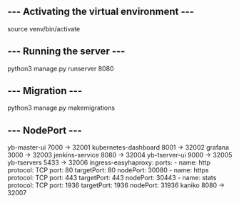## --- Activating the virtual environment --- ##

source venv/bin/activate

## --- Running the server --- ##

python3 manage.py runserver 8080

## --- Migration --- ##

python3 manage.py makemigrations

## --- NodePort --- ##

yb-master-ui 7000 -> 32001
kubernetes-dashboard 8001 -> 32002
grafana 3000 -> 32003
jenkins-service 8080 -> 32004
yb-tserver-ui 9000 -> 32005
yb-tservers 5433 -> 32006
ingress-easyhaproxy:
    ports:
    - name: http
      protocol: TCP
      port: 80
      targetPort: 80
      nodePort: 30080
    - name: https
      protocol: TCP
      port: 443
      targetPort: 443
      nodePort: 30443
    - name: stats
      protocol: TCP
      port: 1936
      targetPort: 1936
      nodePort: 31936
kaniko 8080 -> 32007